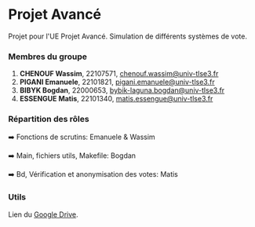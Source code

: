 # Projet Avancé
Projet pour l'UE Projet Avancé. Simulation de différents systèmes de vote.

### Membres du groupe
1) **CHENOUF Wassim**, 22107571, chenouf.wassim@univ-tlse3.fr 
2) **PIGANI Emanuele**, 22101821, pigani.emanuele@univ-tlse3.fr 
3) **BIBYK Bogdan**, 22000653, bybik-laguna.bogdan@univ-tlse3.fr 
4) **ESSENGUE Matis**, 22101340, matis.essengue@univ-tlse3.fr 

### Répartition des rôles
➡️ Fonctions de scrutins: Emanuele & Wassim

➡️ Main, fichiers utils, Makefile: Bogdan

➡️ Bd, Vérification et anonymisation des votes: Matis

### Utils
Lien du [Google Drive](https://drive.google.com/drive/folders/1k6KHqDHKl9tctVQE9lebWxPpftbfOzKJ?usp=sharing).
